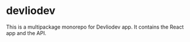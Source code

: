 # devliodev
This is a multipackage monorepo for Devliodev app. It contains the React app and the API. 
